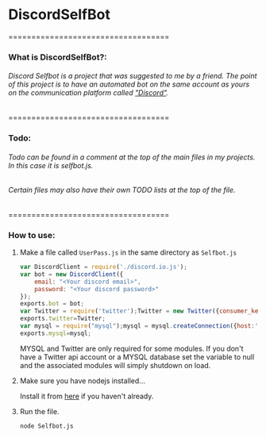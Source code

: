 # DiscordSelfBot
===================================
### What is DiscordSelfBot?:
###### Discord Selfbot is a project that was suggested to me by a friend. The point of this project is to have an automated bot on the same account as yours on the communication platform called ["Discord"](https://discordapp.com/).
===================================
### Todo: 
###### Todo can be found in a comment at the top of the main files in my projects. In this case it is selfbot.js.
###### Certain files may also have their own TODO lists at the top of the file.
===================================
### How to use:
1. Make a file called `UserPass.js` in the same directory as `Selfbot.js`

	```javascript 
	var DiscordClient = require('./discord.io.js');
	var bot = new DiscordClient({
		email: "<Your discord email>",
		password: "<Your discord password>"
	});
	exports.bot = bot;
	var Twitter = require('twitter');Twitter = new Twitter({consumer_key: '<twitter:conskey>',consumer_secret: '<twitter:consec>',access_token_key: '<twitter:accesskey>',access_token_secret: '<twitter:accessec>'});
	exports.twitter=Twitter;
	var mysql = require("mysql");mysql = mysql.createConnection({host:'<mysqldb:host>',user:'<mysqldb:user>',password:'<mysqldb:pass>',database:'<mysqldb:database'});mysql.connect();
	exports.mysql=mysql;
	```

	MYSQL and Twitter are only required for some modules.
	If you don't have a Twitter api account or a MYSQL database set the variable to null and the associated modules will simply shutdown on load.
2. Make sure you have nodejs installed...

	Install it from [here](https://nodejs.org/en/) if you haven't already.
3. Run the file.

	```
	node Selfbot.js
	```

